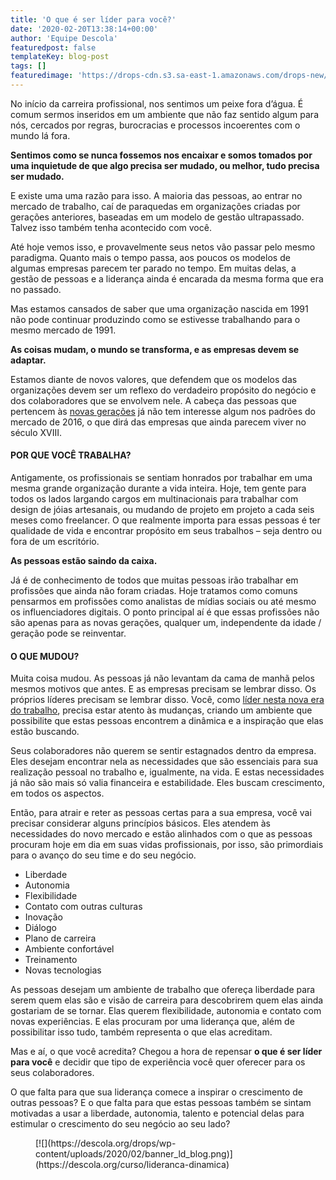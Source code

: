 ```yaml
---
title: 'O que é ser líder para você?'
date: '2020-02-20T13:38:14+00:00'
author: 'Equipe Descola'
featuredpost: false
templateKey: blog-post
tags: []
featuredimage: 'https://drops-cdn.s3.sa-east-1.amazonaws.com/drops-new/wp-content/uploads/2020/01/20133649/rubber-ducks-in-leadership-concept-356HSM8-150x150.jpg'
---
```

No início da carreira profissional, nos sentimos um peixe fora d’água. É comum sermos inseridos em um ambiente que não faz sentido algum para nós, cercados por regras, burocracias e processos incoerentes com o mundo lá fora.

**Sentimos como se nunca fossemos nos encaixar e somos tomados por uma inquietude de que algo precisa ser mudado, ou melhor, tudo precisa ser mudado.**

E existe uma uma razão para isso. A maioria das pessoas, ao entrar no mercado de trabalho, caí de paraquedas em organizações criadas por gerações anteriores, baseadas em um modelo de gestão ultrapassado. Talvez isso também tenha acontecido com você.

Até hoje vemos isso, e provavelmente seus netos vão passar pelo mesmo paradigma. Quanto mais o tempo passa, aos poucos os modelos de algumas empresas parecem ter parado no tempo. Em muitas delas, a gestão de pessoas e a liderança ainda é encarada da mesma forma que era no passado.

Mas estamos cansados de saber que uma organização nascida em 1991 não pode continuar produzindo como se estivesse trabalhando para o mesmo mercado de 1991.

**As coisas mudam, o mundo se transforma, e as empresas devem se adaptar.**

Estamos diante de novos valores, que defendem que os modelos das organizações devem ser um reflexo do verdadeiro propósito do negócio e dos colaboradores que se envolvem nele. A cabeça das pessoas que pertencem às [novas gerações](https://descola.org/curso/multi-geracoes) já não tem interesse algum nos padrões do mercado de 2016, o que dirá das empresas que ainda parecem viver no século XVIII.

#### **POR QUE VOCÊ TRABALHA?**

Antigamente, os profissionais se sentiam honrados por trabalhar em uma mesma grande organização durante a vida inteira. Hoje, tem gente para todos os lados largando cargos em multinacionais para trabalhar com design de jóias artesanais, ou mudando de projeto em projeto a cada seis meses como freelancer. O que realmente importa para essas pessoas é ter qualidade de vida e encontrar propósito em seus trabalhos – seja dentro ou fora de um escritório.

**As pessoas estão saindo da caixa.**

Já é de conhecimento de todos que muitas pessoas irão trabalhar em profissões que ainda não foram criadas. Hoje tratamos como comuns pensarmos em profissões como analistas de mídias sociais ou até mesmo os influenciadores digitais. O ponto principal aí é que essas profissões não são apenas para as novas gerações, qualquer um, independente da idade / geração pode se reinventar.

#### O QUE MUDOU?

Muita coisa mudou. As pessoas já não levantam da cama de manhã pelos mesmos motivos que antes. E as empresas precisam se lembrar disso. Os próprios líderes precisam se lembrar disso. Você, como [líder nesta nova era do trabalho](https://descola.org/curso/lideranca-dinamica), precisa estar atento às mudanças, criando um ambiente que possibilite que estas pessoas encontrem a dinâmica e a inspiração que elas estão buscando.

Seus colaboradores não querem se sentir estagnados dentro da empresa. Eles desejam encontrar nela as necessidades que são essenciais para sua realização pessoal no trabalho e, igualmente, na vida. E estas necessidades já não são mais só valia financeira e estabilidade. Eles buscam crescimento, em todos os aspectos.

Então, para atrair e reter as pessoas certas para a sua empresa, você vai precisar considerar alguns princípios básicos. Eles atendem às necessidades do novo mercado e estão alinhados com o que as pessoas procuram hoje em dia em suas vidas profissionais, por isso, são primordiais para o avanço do seu time e do seu negócio.

- Liberdade
- Autonomia
- Flexibilidade
- Contato com outras culturas
- Inovação
- Diálogo
- Plano de carreira
- Ambiente confortável
- Treinamento
- Novas tecnologias

As pessoas desejam um ambiente de trabalho que ofereça liberdade para serem quem elas são e visão de carreira para descobrirem quem elas ainda gostariam de se tornar. Elas querem flexibilidade, autonomia e contato com novas experiências. E elas procuram por uma liderança que, além de possibilitar isso tudo, também representa o que elas acreditam.

Mas e aí, o que você acredita? Chegou a hora de repensar **o que é ser líder para você** e decidir que tipo de experiência você quer oferecer para os seus colaboradores.

O que falta para que sua liderança comece a inspirar o crescimento de outras pessoas? E o que falta para que estas pessoas também se sintam motivadas a usar a liberdade, autonomia, talento e potencial delas para estimular o crescimento do seu negócio ao seu lado?

<figure class="wp-block-image">[![](https://descola.org/drops/wp-content/uploads/2020/02/banner_ld_blog.png)](https://descola.org/curso/lideranca-dinamica)</figure>
